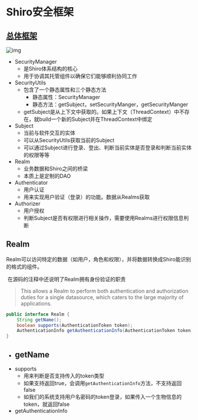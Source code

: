 # Shiro安全框架

## [总体框架](http://shiro.apache.org/architecture.html#detailed-architecture)

![img](https://gitee.com/lin_haoran/Picgo/raw/master/img/ShiroArchitecture.png)

- SecurityManager
  - 是Shiro体系结构的核心
  - 用于协调其托管组件以确保它们能够顺利协同工作
- SecurityUtils
  - 包含了一个静态属性和三个静态方法
    - 静态属性：SecurityManager
    - 静态方法：getSubject，setSecurityManger，getSecurityManger
  - getSubject是从上下文中获取的。如果上下文（ThreadContext）中不存在，就build一个新的Subject并在ThreadContext中绑定
- Subject
  - 当前与软件交互的实体
  - 可以从SecurityUtils获取当前的Subject
  - 可以通过Subject进行登录、登出、判断当前实体是否登录和判断当前实体的权限等等
- Realm
  - 业务数据和Shiro之间的桥梁
  - 本质上是定制的DAO
- Authenticator
  - 用户认证
  - 用来实现用户验证（登录）的功能。数据从Realms获取
- Authorizer
  - 用户授权
  - 判断Subject是否有权限进行相关操作，需要使用Realms进行权限信息判断

## Realm

​	Realm可以访问特定的数据（如用户，角色和权限），并将数据转换成Shiro能识别的格式的组件。

​	在源码的注释中还说明了Realm拥有身份验证的职责

> This allows a Realm to perform both authentication and authorization duties for a single datasource, which caters to the large majority of applications.

```java
public interface Realm {
    String getName();
    boolean supports(AuthenticationToken token);
    AuthenticationInfo getAuthenticationInfo(AuthenticationToken token) throws AuthenticationException;
}
```

- getName
  - 
- supports
  - 用来判断是否支持传入的token类型
  - 如果支持返回true，会调用`getAuthenticationInfo`方法，不支持返回false
  - 如我们的系统支持用户名密码的token登录，如果传入一个生物信息的token，就返回false
- getAuthenticationInfo

